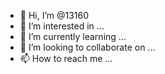 - 👋 Hi, I’m @13160
- 👀 I’m interested in ...
- 🌱 I’m currently learning ...
- 💞️ I’m looking to collaborate on ...
- 📫 How to reach me ...

<!---
13160/13160 is a ✨ special ✨ repository because its `README.md` (this file) appears on your GitHub profile.
You can click the Preview link to take a look at your changes.
--->
